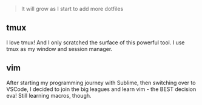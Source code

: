 > It will grow as I start to add more dotfiles

## tmux

I love tmux! And I only scratched the surface of this powerful tool. I use tmux as my window and session manager.  

## vim

After starting my programming journey with Sublime, then switching over to VSCode, I decided to join the big leagues and learn vim - the BEST decision eva! Still learning macros, though. 

